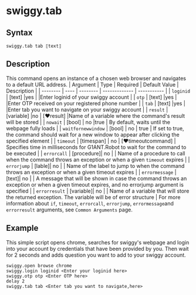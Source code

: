 # swiggy.tab

## Syntax

```G1ANT
swiggy.tab tab ⟦text⟧ 
```

## Description

This command opens an instance of a chosen web browser and navigates to a default URL address.
| Argument | Type | Required | Default Value | Description |
| -------- | ---- | -------- | ------------- | ----------- |
| `loginid` | [text] |yes  |    |Enter loginid of your swiggy account |
| `otp` | [text] |yes  |    |Enter OTP received on your registered phone number |
| `tab` | [text] |yes   |    |Enter tab you want to navigate on your swiggy account |
| `result` | [variable] |no |  [♥result] |Name of a variable where the command's result will be stored |
| `nowait` | [bool] | no |true  | By default, waits until the webpage fully loads |
| `waitfornewwindow` | [bool]  | no | true | If set to true, the command should wait for a new window to appear after clicking the specified element |
| `timeout` | [timespan]  | no | [♥timeoutcommand] | Specifies time in milliseconds for G1ANT.Robot to wait for the command to be executed |
| `errorcall` | [procedure]| no |     | Name of a procedure to call when the command throws an exception or when a given `timeout` expires |
| `errorjump` | [lable]| no |     | Name of the label to jump to when the command throws an exception or when a given timeout expires |
| `errormessage` | [text]| no |     | A message that will be shown in case the command throws an exception or when a given timeout expires, and no errorjump argument is specified |
| `errorresult` | [variable]| no |     | Name of a variable that will store the returned exception. The variable will be of error structure |
For more information about `if`, `timeout`, `errorcall`, `errorjump`, `errormessage`and `errorresult` arguments, see `Common Arguments` page.

## Example

This simple script opens chrome, searches for swiggy's webpage and login into your account by credentials that have been provided by you. Then wait for 2 seconds and adds question you want to add to your swiggy account.

```G1ANT
swiggy.open browse chrome
swiggy.login loginid <Enter your loginid here> 
swiggy.otp otp <Enter OTP here> 
delay 2
swiggy.tab tab <Enter tab you want to navigate,here>
```
